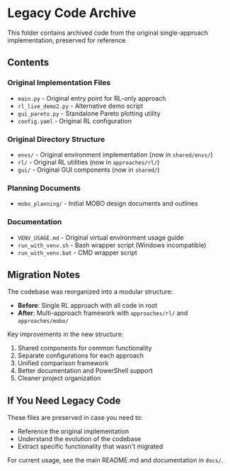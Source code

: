 # Legacy Code Archive

This folder contains archived code from the original single-approach implementation, preserved for reference.

## Contents

### Original Implementation Files
- `main.py` - Original entry point for RL-only approach
- `rl_live_demo2.py` - Alternative demo script
- `gui_pareto.py` - Standalone Pareto plotting utility
- `config.yaml` - Original RL configuration

### Original Directory Structure
- `envs/` - Original environment implementation (now in `shared/envs/`)
- `rl/` - Original RL utilities (now in `approaches/rl/`)
- `gui/` - Original GUI components (now in `shared/`)

### Planning Documents
- `mobo_planning/` - Initial MOBO design documents and outlines

### Documentation
- `VENV_USAGE.md` - Original virtual environment usage guide
- `run_with_venv.sh` - Bash wrapper script (Windows incompatible)
- `run_with_venv.bat` - CMD wrapper script

## Migration Notes

The codebase was reorganized into a modular structure:
- **Before**: Single RL approach with all code in root
- **After**: Multi-approach framework with `approaches/rl/` and `approaches/mobo/`

Key improvements in the new structure:
1. Shared components for common functionality
2. Separate configurations for each approach
3. Unified comparison framework
4. Better documentation and PowerShell support
5. Cleaner project organization

## If You Need Legacy Code

These files are preserved in case you need to:
- Reference the original implementation
- Understand the evolution of the codebase
- Extract specific functionality that wasn't migrated

For current usage, see the main README.md and documentation in `docs/`.